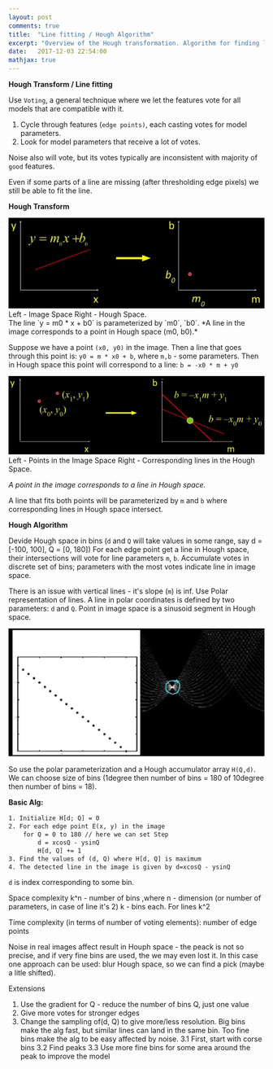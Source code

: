 ```yaml
---
layout: post
comments: true
title:  "Line fitting / Hough Algorithm"
excerpt: "Overview of the Hough transformation. Algorithm for finding lines."
date:   2017-12-03 22:54:00
mathjax: true
---
```


**Hough Transform / Line fitting**

Use `Voting`, a general technique where we let the features vote for all models that are compatible with it.

1. Cycle through features (`edge points)`, each casting votes for model parameters.
2. Look for model parameters that receive a lot of votes.

Noise also will vote, but its votes typically are inconsistent with majority of `good` features.

Even if some parts of a line are missing (after thresholding edge pixels) we still be able to fit the line.

**Hough Transform**
<div class="imgcap">
<img src="/assets/cv/hough1.JPG">
<div class="thecap">Left - Image Space Right - Hough Space.</div>
</div>
The line `y = m0 * x + b0` is parameterized by `m0`, `b0`.
*A line in the image corresponds to a point in Hough space (m0, b0).*

Suppose we have a point `(x0, y0)` in the image. Then a line that goes through this point is: `y0 = m * x0 + b`, where `m,b` - some parameters.
Then in Hough space this point will correspond to a line: `b = -x0 * m + y0`

<div class="imgcap">
<img src="/assets/cv/hough3.JPG">
<div class="thecap">Left - Points in the Image Space Right - Corresponding lines in the Hough Space.</div>
</div>

*A point in the image corresponds to a line in Hough space.*

A line that fits both points will be parameterized by `m` and `b` where corresponding lines in Hough space intersect.

**Hough Algorithm**

Devide Hough space in bins (`d` and `Q` will take values in some range, say d = [-100, 100], Q = [0, 180])
For each edge point get a line in Hough space, their intersections will vote for line parameters `m`, `b`.
Accumulate votes in discrete set of bins; parameters with the most votes indicate line in image space.

There is an issue with vertical lines - it's slope (`m`) is inf. Use Polar representation of lines.
A line in polar coordinates is defined by two parameters: `d` and `Q`.
Point in image space is a sinusoid segment in Hough space.
<div class="imgcap">
<img src="/assets/cv/hough-transform-for-line.JPG">
</div>

So use the polar parameterization and a Hough accumulator array `H(Q,d)`. We can choose size of bins (1degree then number of bins = 180 of 10degree then number of bins = 18).

**Basic Alg:**
```
1. Initialize H[d; Q] = 0
2. For each edge point E(x, y) in the image
    for Q = 0 to 180 // here we can set Step
        d = xcosQ - ysinQ
        H[d, Q] += 1
3. Find the values of (d, Q) where H[d, Q] is maximum
4. The detected line in the image is given by d=xcosQ - ysinQ
```
`d` is index corresponding to some bin.

Space complexity
k^n - number of bins ,where n - dimension (or number of parameters, in case of line it's 2) k - bins each.
For lines k^2

Time complexity (in terms of number of voting elements): number of edge points

Noise in real images affect result in Houph space - the peack is not so precise, and if very fine bins are used, the we may even lost it. In this case one approach can be used: blur Hough space, so we can find a pick (maybe a litle shifted).

Extensions
1. Use the gradient for Q - reduce the number of bins Q, just one value
2. Give more votes for stronger edges
3. Change the sampling of(d, Q) to give more/less resolution. Big bins make the alg fast, but similar lines can land in the same bin. Too fine bins make the alg to be easy affected by noise.
  3.1 First, start with corse bins
  3.2 Find peaks
  3.3 Use more fine bins for some area around the peak to improve the model
